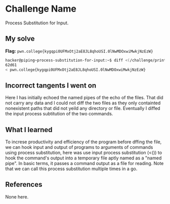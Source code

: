 # Challenge Name
Process Substitution for Input.

## My solve
**Flag:** `pwn.college{kygqpi0UFMxOtj2aE8JL8qhoUSI.0lNwMDOxwiMwkjNzEzW}`

```bash
hacker@piping~process-substitution-for-input:~$ diff <(/challenge/print_decoys_and_flag) <(/challenge/print_decoys)
62d61
< pwn.college{kygqpi0UFMxOtj2aE8JL8qhoUSI.0lNwMDOxwiMwkjNzEzW}
```

## Incorrect tangents I went on
Here I has initially echoed the named pipes of the echo of the files. That did not carry any data and I could not diff the two files as they only containted nonexistent paths that did not yeild any directory or file. Eventually I diffed the input process subtitution of the two commands.

## What I learned
To increse productivity and efficiency of the program before dffing the file, we can hook input and output of programs to arguments of commands using process substitution, here was use input process substitution (<()) to hook the command's output into a temporary file aptly named as a "named pipe". In basic terms, it passes a command output as a file for reading. Note that we can call this process substitution multiple times in a go.

## References 
None here.
